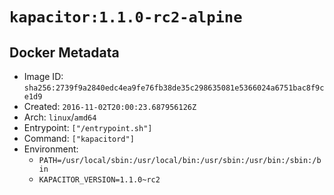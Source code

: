# `kapacitor:1.1.0-rc2-alpine`

## Docker Metadata

- Image ID: `sha256:2739f9a2840edc4ea9fe76fb38de35c298635081e5366024a6751bac8f9ce1d9`
- Created: `2016-11-02T20:00:23.687956126Z`
- Arch: `linux`/`amd64`
- Entrypoint: `["/entrypoint.sh"]`
- Command: `["kapacitord"]`
- Environment:
  - `PATH=/usr/local/sbin:/usr/local/bin:/usr/sbin:/usr/bin:/sbin:/bin`
  - `KAPACITOR_VERSION=1.1.0~rc2`
